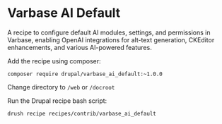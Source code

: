 # Varbase AI Default

A recipe to configure default AI modules, settings, and permissions in Varbase, enabling OpenAI integrations for alt-text generation, CKEditor enhancements, and various AI-powered features.

Add the recipe using composer:
```
composer require drupal/varbase_ai_default:~1.0.0
```

Change directory to `/web` or `/docroot`

Run the Drupal recipe bash script:
```
drush recipe recipes/contrib/varbase_ai_default
```
